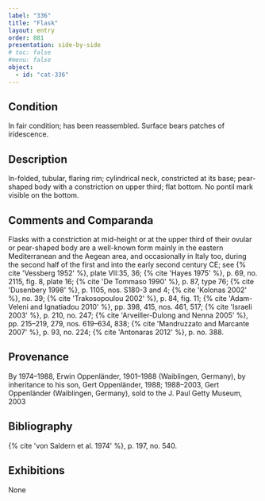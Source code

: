 ```yaml
---
label: "336"
title: "Flask"
layout: entry
order: 881
presentation: side-by-side
# toc: false
#menu: false 
object:
  - id: "cat-336"
---
```


## Condition

In fair condition; has been reassembled. Surface bears patches of iridescence.

## Description

In-folded, tubular, flaring rim; cylindrical neck, constricted at its base; pear-shaped body with a constriction on upper third; flat bottom. No pontil mark visible on the bottom.

## Comments and Comparanda

Flasks with a constriction at mid-height or at the upper third of their ovular or pear-shaped body are a well-known form mainly in the eastern Mediterranean and the Aegean area, and occasionally in Italy too, during the second half of the first and into the early second century CE; see {% cite 'Vessberg 1952' %}, plate VII:35, 36; {% cite 'Hayes 1975' %}, p. 69, no. 2115, fig. 8, plate 16; {% cite 'De Tommaso 1990' %}, p. 87, type 76; {% cite 'Dusenbery 1998' %}, p. 1105, nos. S180-3 and 4; {% cite 'Kolonas 2002' %}, no. 39; {% cite 'Trakosopoulou 2002' %}, p. 84, fig. 11; {% cite 'Adam-Veleni and Ignatiadou 2010' %}, pp. 398, 415, nos. 461, 517; {% cite 'Israeli 2003' %}, p. 210, no. 247; {% cite 'Arveiller-Dulong and Nenna 2005' %}, pp. 215–219, 279, nos. 619–634, 838; {% cite 'Mandruzzato and Marcante 2007' %}, p. 93, no. 224; {% cite 'Antonaras 2012' %}, p. no. 388.

## Provenance

By 1974–1988, Erwin Oppenländer, 1901–1988 (Waiblingen, Germany), by inheritance to his son, Gert Oppenländer, 1988; 1988–2003, Gert Oppenländer (Waiblingen, Germany), sold to the J. Paul Getty Museum, 2003

## Bibliography

{% cite 'von Saldern et al. 1974' %}, p. 197, no. 540.

## Exhibitions

None